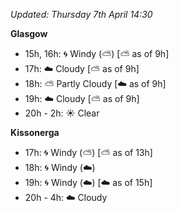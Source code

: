 *Updated: Thursday 7th April 14:30*

**Glasgow**

* 15h, 16h: :cyclone: Windy (:partly_sunny:) [:partly_sunny: as of 9h]
* 17h: :cloud: Cloudy [:partly_sunny: as of 9h]
* 18h: :partly_sunny: Partly Cloudy [:cloud: as of 9h]
* 19h: :cloud: Cloudy [:partly_sunny: as of 9h]
* 20h - 2h: :sunny: Clear

**Kissonerga**

* 17h: :cyclone: Windy (:partly_sunny:) [:partly_sunny: as of 13h]
* 18h: :cyclone: Windy (:cloud:)
* 19h: :cyclone: Windy (:cloud:) [:cloud: as of 15h]
* 20h - 4h: :cloud: Cloudy
